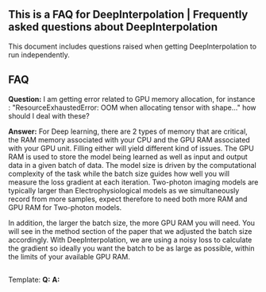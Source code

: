 ## This is a FAQ for DeepInterpolation | Frequently asked questions about DeepInterpolation

This document includes questions raised when getting DeepInterpolation to run independently. 

## FAQ
**Question:** I am getting error related to GPU memory allocation, for instance : "ResourceExhaustedError: OOM when allocating tensor with shape..."
how should I deal with these?

**Answer:** For Deep learning, there are 2 types of memory that are critical, the RAM memory associated with your CPU and the GPU RAM associated with your GPU unit. Filling either will yield different kind of issues. The GPU RAM is used to store the model being learned as well as input and output data in a given batch of data. The model size is driven by the computational complexity of the task while the batch size guides how well you will measure the loss gradient at each iteration. Two-photon imaging models are typically larger than Electrophysiological models as we simultaneously record from more samples, expect therefore to need both more RAM and GPU RAM for Two-photon models. 

In addition, the larger the batch size, the more GPU RAM you will need. You will see in the method section of the paper that we adjusted the batch size accordingly. With DeepInterpolation, we are using a noisy loss to calculate the gradient so ideally you want the batch to be as large as possible, within the limits of your available GPU RAM. 

##

Template:
**Q:**
**A:**
##
